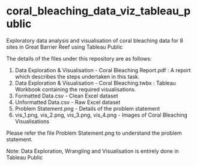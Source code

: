 # coral_bleaching_data_viz_tableau_public
Exploratory data analysis and visualisation of coral bleaching data for 8 sites in Great Barrier Reef using Tableau Public

The details of the files under this repository are as follows:
1. Data Exploration & Visualisation - Coral Bleaching Report.pdf : A report which describes the steps undertaken in this task.
2. Data Exploration & Visualisation - Coral Bleaching.twbx : Tableau Workbook containing the required visualisations.
3. Formatted Data.csv - Clean Excel dataset
4. Unformatted Data.csv - Raw Excel dataset
5. Problem Statement.png - Details of the problem statement
6. vis_1.png, vis_2.png, vis_3.png, vis_4.png - Images of Coral Bleaching Visualisations


Please refer the file Problem Statement.png to understand the problem statement. 

Note: Data Exploration, Wrangling and Visualisation is entirely done in Tableau Public
